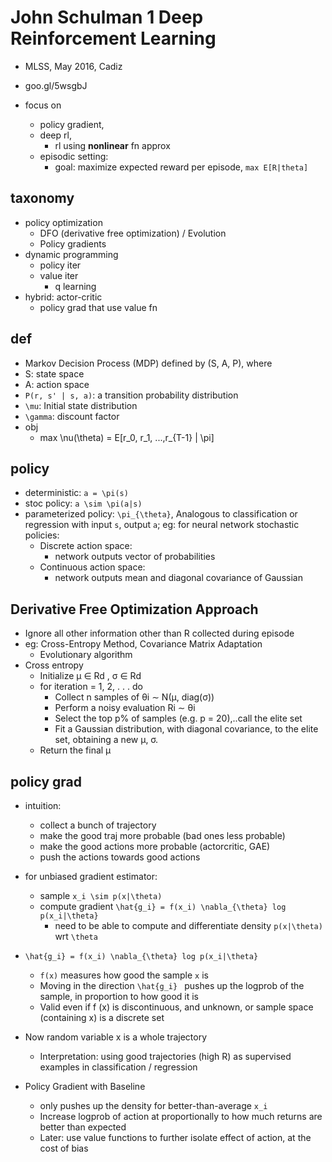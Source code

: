# John Schulman 1 Deep Reinforcement Learning
* MLSS, May 2016, Cadiz
* goo.gl/5wsgbJ

* focus on
  * policy gradient,
  * deep rl,
    * rl using **nonlinear** fn approx
  * episodic setting:
    * goal: maximize expected reward per episode, `max E[R|theta]`


## taxonomy
* policy optimization
  * DFO (derivative free optimization) / Evolution
  * Policy gradients
* dynamic programming
  * policy iter
  * value iter
    * q learning
* hybrid: actor-critic
  * policy grad that use value fn

## def
* Markov Decision Process (MDP) defined by (S, A, P), where
* S: state space
* A: action space
* `P(r, s' | s, a)`: a transition probability distribution
* `\mu`: Initial state distribution
* `\gamma`: discount factor
* obj
  * max \nu(\theta) = E[r_0, r_1, ...,r_{T-1} | \pi]

## policy
* deterministic: `a = \pi(s)`
* stoc policy: `a \sim \pi(a|s)`
* parameterized policy: `\pi_{\theta}`,
  Analogous to classification or regression with input `s`, output `a`;
  eg: for neural network stochastic policies:
  * Discrete action space:
    * network outputs vector of probabilities
  * Continuous action space:
    * network outputs mean and diagonal covariance of Gaussian

## Derivative Free Optimization Approach
* Ignore all other information other than R collected during episode
* eg: Cross-Entropy Method,  Covariance Matrix Adaptation
  * Evolutionary algorithm
* Cross entropy
  * Initialize μ ∈ Rd , σ ∈ Rd
  * for iteration = 1, 2, . . . do
    * Collect n samples of θi ∼ N(μ, diag(σ))
    * Perform a noisy evaluation Ri ∼ θi
    * Select the top p% of samples (e.g. p = 20),..call the elite set
    * Fit a Gaussian distribution, with diagonal covariance, to the elite set,
      obtaining a new μ, σ.
  * Return the final μ

## policy grad
* intuition:
  * collect a bunch of trajectory
  * make the good traj more probable (bad ones less probable)
  * make the good actions more probable (actorcritic, GAE)
  * push the actions towards good actions
* for unbiased gradient estimator:
  * sample `x_i \sim p(x|\theta)`
  * compute gradient `\hat{g_i} = f(x_i) \nabla_{\theta} log p(x_i|\theta}`
    * need to be able to compute and differentiate density `p(x|\theta)` wrt `\theta`

* `\hat{g_i} = f(x_i) \nabla_{\theta} log p(x_i|\theta}`
  * `f(x)` measures how good the sample `x` is
  * Moving in the direction `\hat{g_i} ` pushes up the logprob of the sample,
    in proportion to how good it is
  * Valid even if f (x) is discontinuous, and unknown, or
    sample space (containing x) is a discrete set

* Now random variable x is a whole trajectory
  * Interpretation: using good trajectories (high R) as supervised
    examples in classification / regression

* Policy Gradient with Baseline
  * only pushes up the density for better-than-average `x_i`
  * Increase logprob of action at proportionally to how much
    returns are better than expected
  * Later: use value functions to further isolate effect of action, at the cost of bias

<!--
Gerald Tesauro. “Temporal difference learning and TD-Gammon”. In: Communications of the ACM 38.3
(1995), pp. 58–68.

John Schulman, Nicolas Heess, et al. “Gradient Estimation Using Stochastic Computation Graphs”. In:
Advances in Neural Information Processing Systems. 2015, pp. 3510–3522.
 -->
